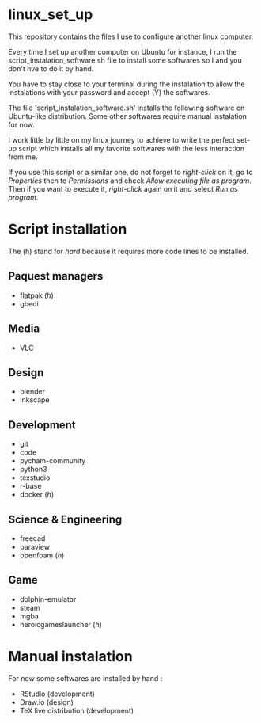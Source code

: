 # linux_set_up
This repository contains the files I use to configure another linux computer.

Every time I set up another computer on Ubuntu for instance, I run the script_instalation_software.sh file to install some softwares so I and you don't hve to do it by hand.

You have to stay close to your terminal during the instalation to allow the instalations with your password and accept (Y) the softwares.

The file 'script_instalation_software.sh' installs the following software on Ubuntu-like distribution.
Some other softwares require manual instalation for now. 

I work little by little on my linux journey to achieve to write the perfect set-up script which installs all my favorite softwares with the less interaction from me.

If you use this script or a similar one, do not forget to *right-click* on it, go to *Properties* then to *Permissions* and check *Allow executing file as program*.
Then if you want to execute it, *right-click* again on it and select *Run as program*.

# Script installation
The (h) stand for *hard* because it requires more code lines to be installed.

## Paquest managers
- flatpak (*h*)
- gbedi

## Media
- VLC

## Design
- blender
- inkscape

## Development
- git
- code
- pycham-community
- python3
- texstudio
- r-base
- docker (*h*)

## Science & Engineering
- freecad
- paraview
- openfoam (*h*)

## Game
- dolphin-emulator
- steam
- mgba
- heroicgameslauncher (*h*)

# Manual instalation

For now some softwares are installed by hand : 

- RStudio (development)
- Draw.io (design)
- TeX live distribution (development)


